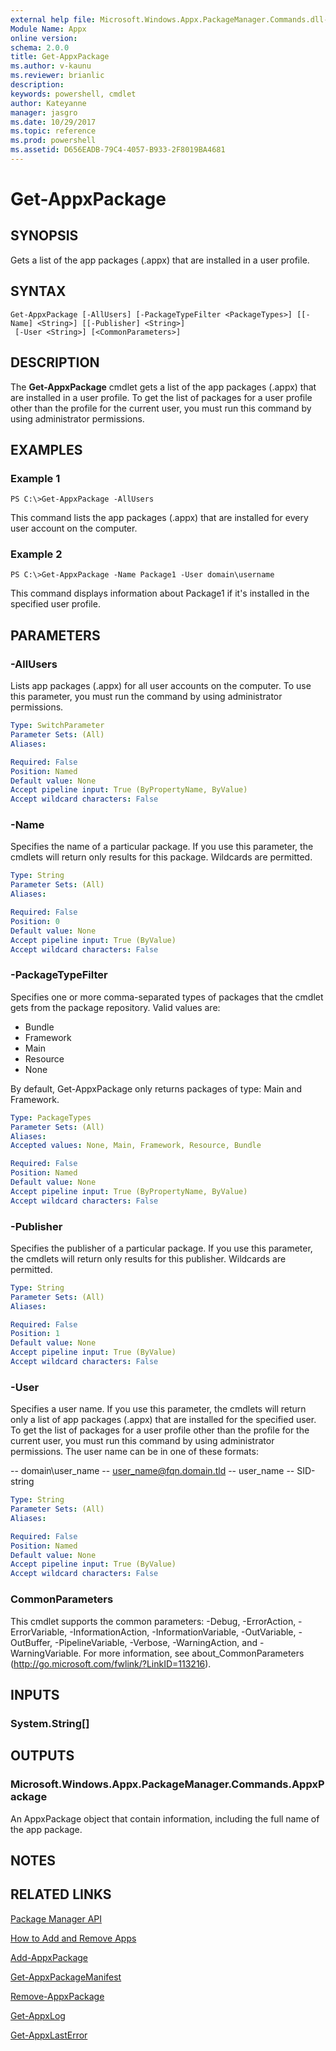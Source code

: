 ```yaml
---
external help file: Microsoft.Windows.Appx.PackageManager.Commands.dll-Help.xml
Module Name: Appx
online version: 
schema: 2.0.0
title: Get-AppxPackage
ms.author: v-kaunu
ms.reviewer: brianlic
description: 
keywords: powershell, cmdlet
author: Kateyanne
manager: jasgro
ms.date: 10/29/2017
ms.topic: reference
ms.prod: powershell
ms.assetid: D656EADB-79C4-4057-B933-2F8019BA4681
---
```


# Get-AppxPackage

## SYNOPSIS
Gets a list of the app packages (.appx) that are installed in a user profile.

## SYNTAX

```
Get-AppxPackage [-AllUsers] [-PackageTypeFilter <PackageTypes>] [[-Name] <String>] [[-Publisher] <String>]
 [-User <String>] [<CommonParameters>]
```

## DESCRIPTION
The **Get-AppxPackage** cmdlet gets a list of the app packages (.appx) that are installed in a user profile.
To get the list of packages for a user profile other than the profile for the current user, you must run this command by using administrator permissions.

## EXAMPLES

### Example 1
```
PS C:\>Get-AppxPackage -AllUsers
```

This command lists the app packages (.appx) that are installed for every user account on the computer.

### Example 2
```
PS C:\>Get-AppxPackage -Name Package1 -User domain\username
```

This command displays information about Package1 if it's installed in the specified user profile.

## PARAMETERS

### -AllUsers
Lists app packages (.appx) for all user accounts on the computer.
To use this parameter, you must run the command by using administrator permissions.

```yaml
Type: SwitchParameter
Parameter Sets: (All)
Aliases: 

Required: False
Position: Named
Default value: None
Accept pipeline input: True (ByPropertyName, ByValue)
Accept wildcard characters: False
```

### -Name
Specifies the name of a particular package.
If you use this parameter, the cmdlets will return only results for this package.
Wildcards are permitted.

```yaml
Type: String
Parameter Sets: (All)
Aliases: 

Required: False
Position: 0
Default value: None
Accept pipeline input: True (ByValue)
Accept wildcard characters: False
```

### -PackageTypeFilter
Specifies one or more comma-separated types of packages that the cmdlet gets from the package repository.
Valid values are: 

- Bundle
- Framework
- Main
- Resource
- None

By default, Get-AppxPackage only returns packages of type: Main and Framework.

```yaml
Type: PackageTypes
Parameter Sets: (All)
Aliases: 
Accepted values: None, Main, Framework, Resource, Bundle

Required: False
Position: Named
Default value: None
Accept pipeline input: True (ByPropertyName, ByValue)
Accept wildcard characters: False
```

### -Publisher
Specifies the publisher of a particular package.
If you use this parameter, the cmdlets will return only results for this publisher.
Wildcards are permitted.

```yaml
Type: String
Parameter Sets: (All)
Aliases: 

Required: False
Position: 1
Default value: None
Accept pipeline input: True (ByValue)
Accept wildcard characters: False
```

### -User
Specifies a user name.
If you use this parameter, the cmdlets will return only a list of app packages (.appx) that are installed for the specified user.
To get the list of packages for a user profile other than the profile for the current user, you must run this command by using administrator permissions.
The user name can be in one of these formats:

-- domain\user_name
-- user_name@fqn.domain.tld
-- user_name
-- SID-string

```yaml
Type: String
Parameter Sets: (All)
Aliases: 

Required: False
Position: Named
Default value: None
Accept pipeline input: True (ByValue)
Accept wildcard characters: False
```

### CommonParameters
This cmdlet supports the common parameters: -Debug, -ErrorAction, -ErrorVariable, -InformationAction, -InformationVariable, -OutVariable, -OutBuffer, -PipelineVariable, -Verbose, -WarningAction, and -WarningVariable. For more information, see about_CommonParameters (http://go.microsoft.com/fwlink/?LinkID=113216).

## INPUTS

### System.String[]

## OUTPUTS

### Microsoft.Windows.Appx.PackageManager.Commands.AppxPackage
An AppxPackage object that contain information, including the full name of the app package.

## NOTES

## RELATED LINKS

[Package Manager API](https://go.microsoft.com/fwlink/?LinkId=245447)

[How to Add and Remove Apps](https://go.microsoft.com/fwlink/?LinkID=231020)

[Add-AppxPackage](./Add-AppxPackage.md)

[Get-AppxPackageManifest](./Get-AppxPackageManifest.md)

[Remove-AppxPackage](./Remove-AppxPackage.md)

[Get-AppxLog](./Get-AppxLog.md)

[Get-AppxLastError](./Get-AppxLastError.md)

